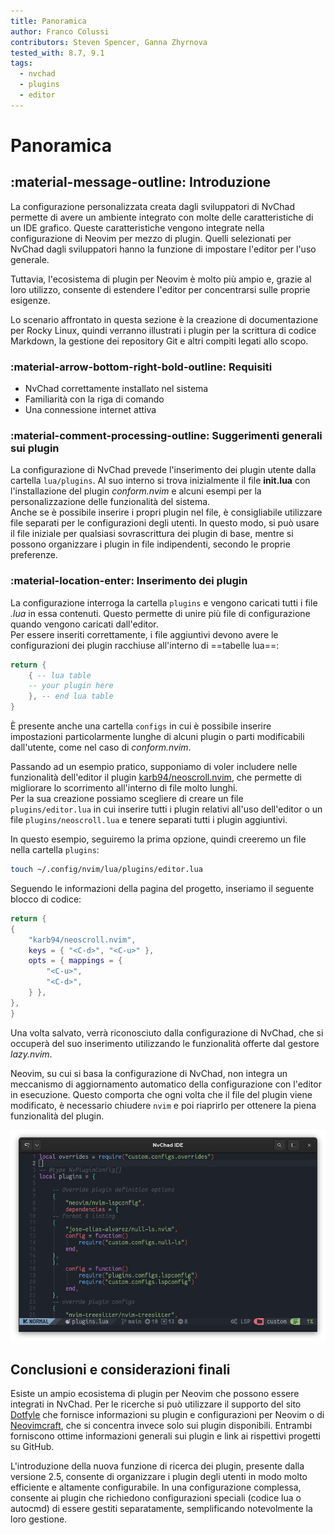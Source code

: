 ```yaml
---
title: Panoramica
author: Franco Colussi
contributors: Steven Spencer, Ganna Zhyrnova
tested_with: 8.7, 9.1
tags:
  - nvchad
  - plugins
  - editor
---
```


# Panoramica

## :material-message-outline: Introduzione

La configurazione personalizzata creata dagli sviluppatori di NvChad permette di avere un ambiente integrato con molte delle caratteristiche di un IDE grafico. Queste caratteristiche vengono integrate nella configurazione di Neovim per mezzo di plugin. Quelli selezionati per NvChad dagli sviluppatori hanno la funzione di impostare l'editor per l'uso generale.

Tuttavia, l'ecosistema di plugin per Neovim è molto più ampio e, grazie al loro utilizzo, consente di estendere l'editor per concentrarsi sulle proprie esigenze.

Lo scenario affrontato in questa sezione è la creazione di documentazione per Rocky Linux, quindi verranno illustrati i plugin per la scrittura di codice Markdown, la gestione dei repository Git e altri compiti legati allo scopo.

### :material-arrow-bottom-right-bold-outline: Requisiti

- NvChad correttamente installato nel sistema
- Familiarità con la riga di comando
- Una connessione internet attiva

### :material-comment-processing-outline: Suggerimenti generali sui plugin

La configurazione di NvChad prevede l'inserimento dei plugin utente dalla cartella `lua/plugins`. Al suo interno si trova inizialmente il file **init.lua** con l'installazione del plugin *conform.nvim* e alcuni esempi per la personalizzazione delle funzionalità del sistema.  
Anche se è possibile inserire i propri plugin nel file, è consigliabile utilizzare file separati per le configurazioni degli utenti. In questo modo, si può usare il file iniziale per qualsiasi sovrascrittura dei plugin di base, mentre si possono organizzare i plugin in file indipendenti, secondo le proprie preferenze.

### :material-location-enter: Inserimento dei plugin

La configurazione interroga la cartella `plugins` e vengono caricati tutti i file *.lua* in essa contenuti. Questo permette di unire più file di configurazione quando vengono caricati dall'editor.  
Per essere inseriti correttamente, i file aggiuntivi devono avere le configurazioni dei plugin racchiuse all'interno di ==tabelle lua==:

```lua title="lua table example"
return {
    { -- lua table
    -- your plugin here
    }, -- end lua table
}
```

È presente anche una cartella `configs` in cui è possibile inserire impostazioni particolarmente lunghe di alcuni plugin o parti modificabili dall'utente, come nel caso di *conform.nvim*.

Passando ad un esempio pratico, supponiamo di voler includere nelle funzionalità dell'editor il plugin [karb94/neoscroll.nvim](https://github.com/karb94/neoscroll.nvim), che permette di migliorare lo scorrimento all'interno di file molto lunghi.  
Per la sua creazione possiamo scegliere di creare un file `plugins/editor.lua` in cui inserire tutti i plugin relativi all'uso dell'editor o un file `plugins/neoscroll.lua` e tenere separati tutti i plugin aggiuntivi.

In questo esempio, seguiremo la prima opzione, quindi creeremo un file nella cartella `plugins`:

```bash
touch ~/.config/nvim/lua/plugins/editor.lua
```

Seguendo le informazioni della pagina del progetto, inseriamo il seguente blocco di codice:

```lua title="editor.lua"
return {
{
    "karb94/neoscroll.nvim",
    keys = { "<C-d>", "<C-u>" },
    opts = { mappings = {
        "<C-u>",
        "<C-d>",
    } },
},
}
```

Una volta salvato, verrà riconosciuto dalla configurazione di NvChad, che si occuperà del suo inserimento utilizzando le funzionalità offerte dal gestore *lazy.nvim*.

Neovim, su cui si basa la configurazione di NvChad, non integra un meccanismo di aggiornamento automatico della configurazione con l'editor in esecuzione. Questo comporta che ogni volta che il file del plugin viene modificato, è necessario chiudere `nvim` e poi riaprirlo per ottenere la piena funzionalità del plugin.

![plugins.lua](./images/plugins_lua.png)

## Conclusioni e considerazioni finali

Esiste un ampio ecosistema di plugin per Neovim che possono essere integrati in NvChad. Per le ricerche si può utilizzare il supporto del sito [Dotfyle](https://dotfyle.com/) che fornisce informazioni su plugin e configurazioni per Neovim o di [Neovimcraft](https://neovimcraft.com/), che si concentra invece solo sui plugin disponibili. Entrambi forniscono ottime informazioni generali sui plugin e link ai rispettivi progetti su GitHub.

L'introduzione della nuova funzione di ricerca dei plugin, presente dalla versione 2.5, consente di organizzare i plugin degli utenti in modo molto efficiente e altamente configurabile. In una configurazione complessa, consente ai plugin che richiedono configurazioni speciali (codice lua o autocmd) di essere gestiti separatamente, semplificando notevolmente la loro gestione.
